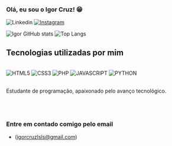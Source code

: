 ### Olá, eu sou o Igor Cruz! 😁

![Linkedin](https://img.shields.io/badge/LinkedIn-0077B5?style=for-the-badge&logo=linkedin&logoColor=white)
[![Instagram](https://img.shields.io/badge/Instagram-E4405F?style=for-the-badge&logo=instagram&logoColor=white)](https://www.instagram.com/i.cruzll/)

![Igor GitHub stats](https://github-readme-stats.vercel.app/api?username=devigorll&show_icons=true&theme=dark) ![Top Langs](https://github-readme-stats.vercel.app/api/top-langs/?username=devigorll&layout=compact)

## Tecnologias utilizadas por mim 

<div style="display: inline-block"><br/>
    <img aling="center" alt="HTML5" src="https://img.shields.io/badge/HTML5-E34F26?style=for-the-badge&logo=html5&logoColor=white">
    <img aling="center" alt="CSS3" src="https://img.shields.io/badge/CSS3-1572B6?style=for-the-badge&logo=css3&logoColor=white">
    <img aling="center" alt="PHP" src="https://img.shields.io/badge/PHP-777BB4?style=for-the-badge&logo=php&logoColor=white">
    <img aling="center" alt="JAVASCRIPT" src="https://img.shields.io/badge/JavaScript-323330?style=for-the-badge&logo=javascript&logoColor=F7DF1E">
    <img aling="center" alt="PYTHON" src="https://img.shields.io/badge/Python-14354C?style=for-the-badge&logo=python&logoColor=white">



</div>
<br/><br/>

Estudante de programação, apaixonado pelo avanço tecnológico.

<br/><br/>
### Entre em contado comigo pelo email

- (igorcruzlsls@gmail.com)
